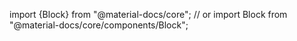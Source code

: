 import {Block} from "@material-docs/core";
// or
import Block from "@material-docs/core/components/Block";